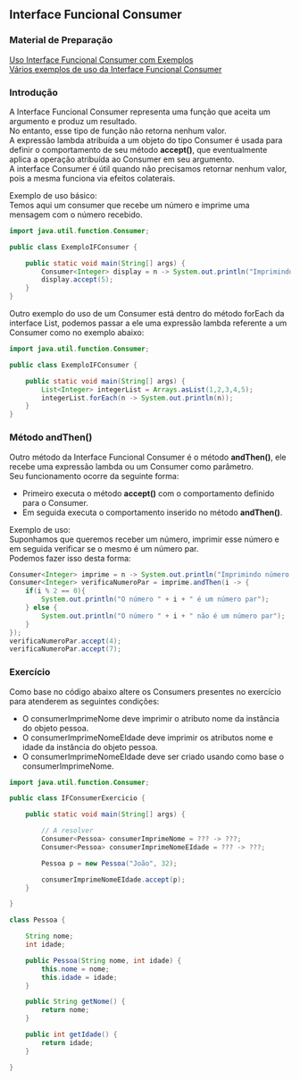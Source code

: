 ## Interface Funcional Consumer

### Material de Preparação
[Uso Interface Funcional Consumer com Exemplos](https://www.geeksforgeeks.org/java-8-consumer-interface-in-java-with-examples/)<br/>
[Vários exemplos de uso da Interface Funcional Consumer](https://www.programcreek.com/java-api-examples/?api=java.util.function.Consumer)

### Introdução
A Interface Funcional Consumer representa uma função que aceita um argumento e produz um resultado.
<br/>No entanto, esse tipo de função não retorna nenhum valor.
<br/>A expressão lambda atribuída a um objeto do tipo Consumer é usada para definir o comportamento de seu método **accept()**, que eventualmente aplica a operação atribuída ao Consumer em seu argumento.
<br/>A interface Consumer é útil quando não precisamos retornar nenhum valor, pois a mesma funciona via efeitos colaterais.

Exemplo de uso básico:<br/>
Temos aqui um consumer que recebe um número e imprime uma mensagem com o número recebido.
```java
import java.util.function.Consumer;

public class ExemploIFConsumer {

    public static void main(String[] args) {
        Consumer<Integer> display = n -> System.out.println("Imprimindo número: " + n);
        display.accept(5);
    }
}
```

Outro exemplo do uso de um Consumer está dentro do método forEach da interface List, podemos passar a ele uma expressão lambda referente a um Consumer como no exemplo abaixo:
```java
import java.util.function.Consumer;

public class ExemploIFConsumer {

    public static void main(String[] args) {
        List<Integer> integerList = Arrays.asList(1,2,3,4,5);
        integerList.forEach(n -> System.out.println(n));
    }
}
```

### Método andThen()
Outro método da Interface Funcional Consumer é o método **andThen()**, ele recebe uma expressão lambda ou um Consumer como parâmetro.
<br/>Seu funcionamento ocorre da seguinte forma:
 * Primeiro executa o método **accept()** com o comportamento definido para o Consumer.
 * Em seguida executa o comportamento inserido no método **andThen()**.

Exemplo de uso:
<br/>Suponhamos que queremos receber um número, imprimir esse número e em seguida verificar se o mesmo é um número par. 
<br/>Podemos fazer isso desta forma:
```java
Consumer<Integer> imprime = n -> System.out.println("Imprimindo número: " + n);
Consumer<Integer> verificaNumeroPar = imprime.andThen(i -> {
    if(i % 2 == 0){
        System.out.println("O número " + i + " é um número par");
    } else {
        System.out.println("O número " + i + " não é um número par");
    }
});
verificaNumeroPar.accept(4);
verificaNumeroPar.accept(7);
```

### Exercício
Como base no código abaixo altere os Consumers presentes no exercício para atenderem as seguintes condições:
 * O consumerImprimeNome deve imprimir o atributo nome da instância do objeto pessoa.
 * O consumerImprimeNomeEIdade deve imprimir os atributos nome e idade da instância do objeto pessoa.
 * O consumerImprimeNomeEIdade deve ser criado usando como base o consumerImprimeNome. 
```java
import java.util.function.Consumer;

public class IFConsumerExercicio {

    public static void main(String[] args) {

        // A resolver
        Consumer<Pessoa> consumerImprimeNome = ??? -> ???;
        Consumer<Pessoa> consumerImprimeNomeEIdade = ??? -> ???;

        Pessoa p = new Pessoa("João", 32);

        consumerImprimeNomeEIdade.accept(p);
    }

}

class Pessoa {

    String nome;
    int idade;

    public Pessoa(String nome, int idade) {
        this.nome = nome;
        this.idade = idade;
    }

    public String getNome() {
        return nome;
    }

    public int getIdade() {
        return idade;
    }

}
```